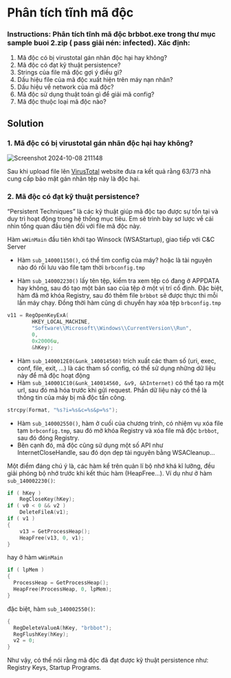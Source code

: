 # Phân tích tĩnh mã độc
### Instructions: Phân tích tĩnh mã độc brbbot.exe trong thư mục sample buoi 2.zip ( pass giải nén: infected). Xác định:
1. Mã độc có bị virustotal gán nhãn độc hại hay không?
2. Mã độc có đạt kỹ thuật persistence?
3. Strings của file mã độc gợi ý điều gì?
4. Dấu hiệu file của mã độc xuất hiện trên máy nạn nhân?
5. Dấu hiệu về network của mã độc?
6. Mã độc sử dụng thuật toán gì để giải mã config?
7. Mã độc thuộc loại mã độc nào?

## Solution
### 1. Mã độc có bị virustotal gán nhãn độc hại hay không?
![Screenshot 2024-10-08 211148](https://github.com/user-attachments/assets/60eac2fd-1f33-4bb9-ac9f-0458d30454f4)

Sau khi upload file lên [VirusTotal](https://www.virustotal.com/gui/home/upload) website đưa ra kết quả rằng 63/73 nhà cung cấp bảo mật gán nhãn tệp này là độc hại.

### 2. Mã độc có đạt kỹ thuật persistence?
“Persistent Techniques” là các kỹ thuật giúp mã độc tạo được sự tồn tại và duy trì hoạt động trong hệ thống mục tiêu.
Em sẽ trình bày sơ lược về cái nhìn tổng quan đầu tiên đối với file mã độc này.

Hàm `wWinMain` đầu tiên khởi tạo Winsock (WSAStartup), giao tiếp với C&C Server

- Hàm `sub_140001150()`, có thể tìm config của máy? hoặc là tài nguyên nào đó rồi lưu vào file tạm thời `brbconfig.tmp`

- Hàm `sub_140002230()` lấy tên tệp, kiểm tra xem tệp có đang ở APPDATA hay không, sau đó tạo một bản sao của tệp ở một vị trí cố định. Đặc biệt, hàm đã mở khóa Registry, sau đó thêm file `brbbot` sẽ được thực thi mỗi lần máy chạy. Đồng thời hàm cũng di chuyển hay xóa tệp `brbconfig.tmp`
```cpp
v11 = RegOpenKeyExA(
        HKEY_LOCAL_MACHINE,
        "Software\\Microsoft\\Windows\\CurrentVersion\\Run",
        0,
        0x20006u,
        &hKey);
```

- Hàm `sub_1400012E0(&unk_140014560)` trích xuất các tham số (uri, exec, conf, file, exit, ...) là các tham số config, có thể sử dụng những dữ liệu này để mã độc hoạt động
- Hàm `sub_140001C10(&unk_140014560, &v9, &hInternet)` có thể tạo ra một url, sau đó mã hóa trước khi gửi request. Phần dữ liệu này có thể là thông tin của máy bị mã độc tấn công.
```cpp
strcpy(Format, "%s?i=%s&c=%s&p=%s");
```
- Hàm `sub_140002550()`, hàm ở cuối của chương trình, có nhiệm vụ xóa file tạm `brbconfig.tmp`, sau đó mở khóa Registry và xóa file mã độc `brbbot`, sau đó đóng Registry.
- Bên cạnh đó, mã độc cũng sử dụng một số API như InternetCloseHandle, sau đó dọn dẹp tài nguyên bằng WSACleanup...

Một điểm đáng chú ý là, các hàm kể trên quản lí bộ nhớ khá kĩ lưỡng, đều giải phóng bộ nhớ trước khi kết thúc hàm (HeapFree...). Ví dụ như ở hàm `sub_140002230()`:
```cpp
if ( hKey )
    RegCloseKey(hKey);
if ( v0 < 0 && v2 )
    DeleteFileA(v1);
if ( v1 )
{
    v13 = GetProcessHeap();
    HeapFree(v13, 0, v1);
}
```
hay ở hàm `wWinMain`
```cpp
if ( lpMem )
{
  ProcessHeap = GetProcessHeap();
  HeapFree(ProcessHeap, 0, lpMem);
}

```
đặc biệt, hàm `sub_140002550()`:
```cpp
{
  RegDeleteValueA(hKey, "brbbot");
  RegFlushKey(hKey);
  v2 = 0;
}
```

Như vậy, có thể nói rằng mã độc đã đạt được kỹ thuật persistence như: Registry Keys, Startup Programs.
